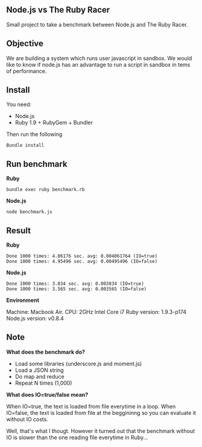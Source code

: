 ## Node.js vs The Ruby Racer

Small project to take a benchmark between Node.js and The Ruby Racer.

## Objective

We are building a system which runs user javascript in sandbox.
We would like to know if node.js has an advantage to run a script in sandbox
in tems of performance.

## Install

You need:

* Node.js
* Ruby 1.9 + RubyGem + Bundler

Then run the following 

    Bundle install

## Run benchmark

**Ruby**

    bundle exec ruby benchmark.rb

**Node.js**

    node benchmark.js

## Result

**Ruby**

```
Done 1000 times: 4.06176 sec. avg: 0.004061764 (IO=true)
Done 1000 times: 4.95496 sec. avg: 0.00495496 (IO=false)
```

**Node.js**

```
Done 1000 times: 3.834 sec. avg: 0.003834 (IO=true)
Done 1000 times: 3.565 sec. avg: 0.003565 (IO=false)
```

**Environment**

Machine: Macbook Air.
CPU: 2GHz Intel Core i7
Ruby version: 1.9.3-p174
Node.js version: v0.8.4


## Note

**What does the benchmark do?**

* Load some libraries (underscore.js and moment.js)
* Load a JSON string
* Do map and reduce
* Repeat N times (1,000)

**What does IO=true/false mean?**

When IO=true, the text is loaded from file everytime in a loop.
When IO=false, the text is loaded from file at the beggininng so you can evaluate
it without IO costs.

Well, that's what I thougt. However it turned out that the benchmark without IO is
slower than the one reading file everytime in Ruby...



